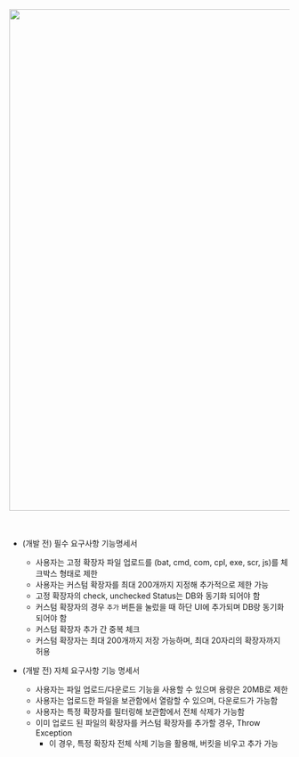 <div align="center">
<img src="https://github.com/h-beeen/flow-subject/assets/112257466/0f91c167-ca03-46f8-a86b-03348056a034" width="900px">
</div>

<br>
<br>

- (개발 전) 필수 요구사항 기능명세서
    - 사용자는 고정 확장자 파일 업로드를 (bat, cmd, com, cpl, exe, scr, js)를 체크박스 형태로 제한
    - 사용자는 커스텀 확장자를 최대 200개까지 지정해 추가적으로 제한 가능
    - 고정 확장자의 check, unchecked Status는 DB와 동기화 되어야 함
    - 커스텀 확장자의 경우 `추가` 버튼을 눌렀을 때 하단 UI에 추가되며 DB랑 동기화 되어야 함
    - 커스텀 확장자 추가 간 중복 체크
    - 커스텀 확장자는 최대 200개까지 저장 가능하며, 최대 20자리의 확장자까지 허용

- (개발 전) 자체 요구사항 기능 명세서
  - 사용자는 파일 업로드/다운로드 기능을 사용할 수 있으며 용량은 20MB로 제한
  - 사용자는 업로드한 파일을 보관함에서 열람할 수 있으며, 다운로드가 가능함
  - 사용자는 특정 확장자를 필터링해 보관함에서 전체 삭제가 가능함
  - 이미 업로드 된 파일의 확장자를 커스텀 확장자를 추가할 경우, Throw Exception
    - 이 경우, 특정 확장자 전체 삭제 기능을 활용해, 버킷을 비우고 추가 가능
